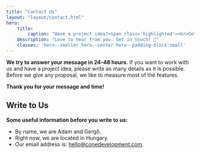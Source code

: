 ```yaml
---
title: "Contact Us"
layout: "layout/contact.html"
hero:
    title:
        caption: "Have a project idea?<span class='highlighted'><br>Get in touch with us!</span>"
    description: "Love to hear from you. Get in touch! 👋"
    classes: 'hero--smaller hero--center hero--padding-block:small'
---
```


**We try to answer your message in 24-48 hours.** If you want to work with us and have a project idea, please write as many details as it is possible. Before we give any proposal, we like to measure most of the features.

**Thank you for your message and time!**

## Write to Us

**Some useful information before you write to us:**


- By name, we are Adam and Gergő.
- Right now, we are located in Hungary.
- Our email address is: [hello@conedevelopment.com](mailto:hello@conedevelopment.com).
